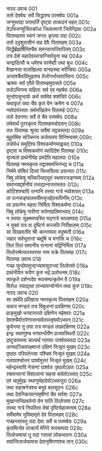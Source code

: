 नारद उवाच	001  
ततो देवर्षयः सर्वे सिद्धाश्च परमर्षयः	001a  
जग्मुस्तदा परामार्तिं दृष्ट्वा तत्कदनं महत्	001c  
तेऽभिजग्मुर्जितक्रोधा जितात्मानो जितेन्द्रियाः	002a  
पितामहस्य भवनं जगतः कृपया तदा	002c  
ततो ददृशुरासीनं सह देवैः पितामहम्	003a  
सिद्धैर्ब्रह्मर्षिभिश्चैव समन्तात्परिवारितम्	003c  
तत्र देवो महादेवस्तत्राग्निर्वायुना सह	004a  
चन्द्रादित्यौ च धर्मश्च परमेष्ठी तथा बुधः	004c  
वैखानसा वालखिल्या वानप्रस्था मरीचिपाः	005a  
अजाश्चैवाविमूढाश्च तेजोगर्भास्तपस्विनः	005c  
ऋषयः सर्व एवैते पितामहमुपासते	005e  
ततोऽभिगम्य सहिताः सर्व एव महर्षयः	006a  
सुन्दोपसुन्दयोः कर्म सर्वमेव शशंसिरे	006c  
यथाकृतं यथा चैव कृतं येन क्रमेण च	007a  
न्यवेदयंस्ततः सर्वमखिलेन पितामहे	007c  
ततो देवगणाः सर्वे ते चैव परमर्षयः	008a  
तमेवार्थं पुरस्कृत्य पितामहमचोदयन्	008c  
ततः पितामहः श्रुत्वा सर्वेषां तद्वचस्तदा	009a  
मुहूर्तमिव सञ्चिन्त्य कर्तव्यस्य विनिश्चयम्	009c  
तयोर्वधं समुद्दिश्य विश्वकर्माणमाह्वयत्	010a  
दृष्ट्वा च विश्वकर्माणं व्यादिदेश पितामहः	010c  
सृज्यतां प्रार्थनीयेह प्रमदेति महातपाः	010e  
पितामहं नमस्कृत्य तद्वाक्यमभिनन्द्य च	011a  
निर्ममे योषितं दिव्यां चिन्तयित्वा प्रयत्नतः	011c  
त्रिषु लोकेषु यत्किञ्चिद्भूतं स्थावरजङ्गमम्	012a  
समानयद्दर्शनीयं तत्तद्यत्नात्ततस्ततः	012c  
कोटिशश्चापि रत्नानि तस्या गात्रे न्यवेशयत्	013a  
तां रत्नसङ्घातमयीमसृजद्देवरूपिणीम्	013c  
सा प्रयत्नेन महता निर्मिता विश्वकर्मणा	014a  
त्रिषु लोकेषु नारीणां रूपेणाप्रतिमाभवत्	014c  
न तस्याः सूक्ष्ममप्यस्ति यद्गात्रे रूपसम्पदा	015a  
न युक्तं यत्र वा दृष्टिर्न सज्जति निरीक्षताम्	015c  
सा विग्रहवतीव श्रीः कान्तरूपा वपुष्मती	016a  
जहार सर्वभूतानां चक्षूंषि च मनांसि च	016c  
तिलं तिलं समानीय रत्नानां यद्विनिर्मिता	017a  
तिलोत्तमेत्यतस्तस्या नाम चक्रे पितामहः	017c  
पितामह उवाच	018  
गच्छ सुन्दोपसुन्दाभ्यामसुराभ्यां तिलोत्तमे	018a  
प्रार्थनीयेन रूपेण कुरु भद्रे प्रलोभनम्	018c  
त्वत्कृते दर्शनादेव रूपसम्पत्कृतेन वै	019a  
विरोधः स्याद्यथा ताभ्यामन्योन्येन तथा कुरु	019c  
नारद उवाच	020  
सा तथेति प्रतिज्ञाय नमस्कृत्य पितामहम्	020a  
चकार मण्डलं तत्र विबुधानां प्रदक्षिणम्	020c  
प्राङ्मुखो भगवानास्ते दक्षिणेन महेश्वरः	021a  
देवाश्चैवोत्तरेणासन्सर्वतस्त्वृषयोऽभवन्	021c  
कुर्वन्त्या तु तया तत्र मण्डलं तत्प्रदक्षिणम्	022a  
इन्द्रः स्थाणुश्च भगवान्धैर्येण प्रत्यवस्थितौ	022c  
द्रष्टुकामस्य चात्यर्थं गतायाः पार्श्वतस्तदा	023a  
अन्यदञ्चितपक्ष्मान्तं दक्षिणं निःसृतं मुखम्	023c  
पृष्ठतः परिवर्तन्त्याः पश्चिमं निःसृतं मुखम्	024a  
गतायाश्चोत्तरं पार्श्वमुत्तरं निःसृतं मुखम्	024c  
महेन्द्रस्यापि नेत्राणां पार्श्वतः पृष्ठतोऽग्रतः	025a  
रक्तान्तानां विशालानां सहस्रं सर्वतोऽभवत्	025c  
एवं चतुर्मुखः स्थाणुर्महादेवोऽभवत्पुरा	026a  
तथा सहस्रनेत्रश्च बभूव बलसूदनः	026c  
तथा देवनिकायानामृषीणां चैव सर्वशः	027a  
मुखान्यभिप्रवर्तन्ते येन याति तिलोत्तमा	027c  
तस्या गात्रे निपतिता तेषां दृष्टिर्महात्मनाम्	028a  
सर्वेषामेव भूयिष्ठमृते देवं पितामहम्	028c  
गच्छन्त्यास्तु तदा देवाः सर्वे च परमर्षयः	029a  
कृतमित्येव तत्कार्यं मेनिरे रूपसम्पदा	029c  
तिलोत्तमायां तु तदा गतायां लोकभावनः	030a  
सर्वान्विसर्जयामास देवानृषिगणांश्च तान्	030c  
